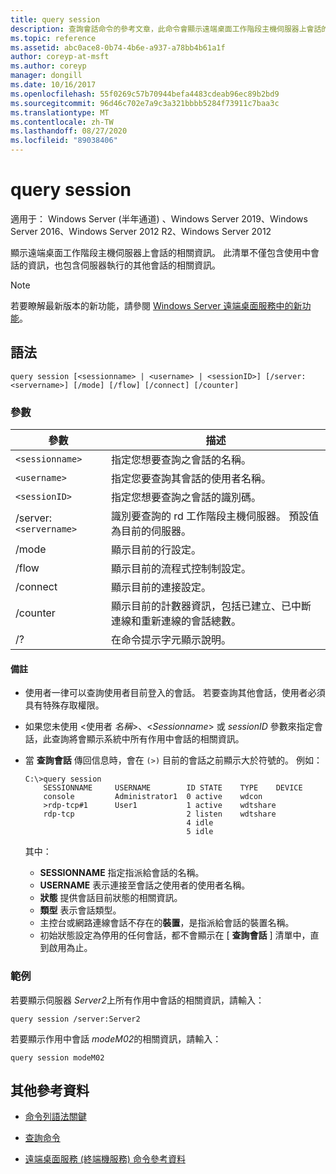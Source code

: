 ```yaml
---
title: query session
description: 查詢會話命令的參考文章，此命令會顯示遠端桌面工作階段主機伺服器上會話的相關資訊。
ms.topic: reference
ms.assetid: abc0ace8-0b74-4b6e-a937-a78bb4b61a1f
author: coreyp-at-msft
ms.author: coreyp
manager: dongill
ms.date: 10/16/2017
ms.openlocfilehash: 55f0269c57b70944befa4483cdeab96ec89b2bd9
ms.sourcegitcommit: 96d46c702e7a9c3a321bbbb5284f73911c7baa3c
ms.translationtype: MT
ms.contentlocale: zh-TW
ms.lasthandoff: 08/27/2020
ms.locfileid: "89038406"
---
```

# <a name="query-session"></a>query session

適用于： Windows Server (半年通道) 、Windows Server 2019、Windows Server 2016、Windows Server 2012 R2、Windows Server 2012

顯示遠端桌面工作階段主機伺服器上會話的相關資訊。 此清單不僅包含使用中會話的資訊，也包含伺服器執行的其他會話的相關資訊。

> [!NOTE]
> 若要瞭解最新版本的新功能，請參閱 [Windows Server 遠端桌面服務中的新功能](/previous-versions/windows/it-pro/windows-server-2012-r2-and-2012/dn283323(v=ws.11))。

## <a name="syntax"></a>語法

```
query session [<sessionname> | <username> | <sessionID>] [/server:<servername>] [/mode] [/flow] [/connect] [/counter]
```

### <a name="parameters"></a>參數

| 參數 | 描述 |
|--|--|
| `<sessionname>` | 指定您想要查詢之會話的名稱。 |
| `<username>` | 指定您要查詢其會話的使用者名稱。 |
| `<sessionID>` | 指定您想要查詢之會話的識別碼。 |
| /server:`<servername>` | 識別要查詢的 rd 工作階段主機伺服器。 預設值為目前的伺服器。 |
| /mode | 顯示目前的行設定。 |
| /flow | 顯示目前的流程式控制制設定。 |
| /connect | 顯示目前的連接設定。 |
| /counter | 顯示目前的計數器資訊，包括已建立、已中斷連線和重新連線的會話總數。 |
| /? | 在命令提示字元顯示說明。 |

#### <a name="remarks"></a>備註

- 使用者一律可以查詢使用者目前登入的會話。 若要查詢其他會話，使用者必須具有特殊存取權限。

- 如果您未使用 <使用者 *名稱*>、<*Sessionname*> 或 *sessionID* 參數來指定會話，此查詢將會顯示系統中所有作用中會話的相關資訊。

- 當 **查詢會話** 傳回信息時，會在 `(>)` 目前的會話之前顯示大於符號的。 例如：

    ```
    C:\>query session
        SESSIONNAME     USERNAME        ID STATE    TYPE    DEVICE
        console         Administrator1  0 active    wdcon
        >rdp-tcp#1      User1           1 active    wdtshare
        rdp-tcp                         2 listen    wdtshare
                                        4 idle
                                        5 idle
    ```

    其中：
  - **SESSIONNAME** 指定指派給會話的名稱。
  - **USERNAME** 表示連接至會話之使用者的使用者名稱。
  - **狀態** 提供會話目前狀態的相關資訊。
  - **類型** 表示會話類型。
  - 主控台或網路連線會話不存在的**裝置**，是指派給會話的裝置名稱。
  - 初始狀態設定為停用的任何會話，都不會顯示在 [ **查詢會話** ] 清單中，直到啟用為止。

### <a name="examples"></a>範例

若要顯示伺服器 *Server2*上所有作用中會話的相關資訊，請輸入：

```
query session /server:Server2
```

若要顯示作用中會話 *modeM02*的相關資訊，請輸入：

```
query session modeM02
```

## <a name="additional-references"></a>其他參考資料

- [命令列語法關鍵](command-line-syntax-key.md)

- [查詢命令](query.md)

- [遠端桌面服務 (終端機服務) 命令參考資料](remote-desktop-services-terminal-services-command-reference.md)

